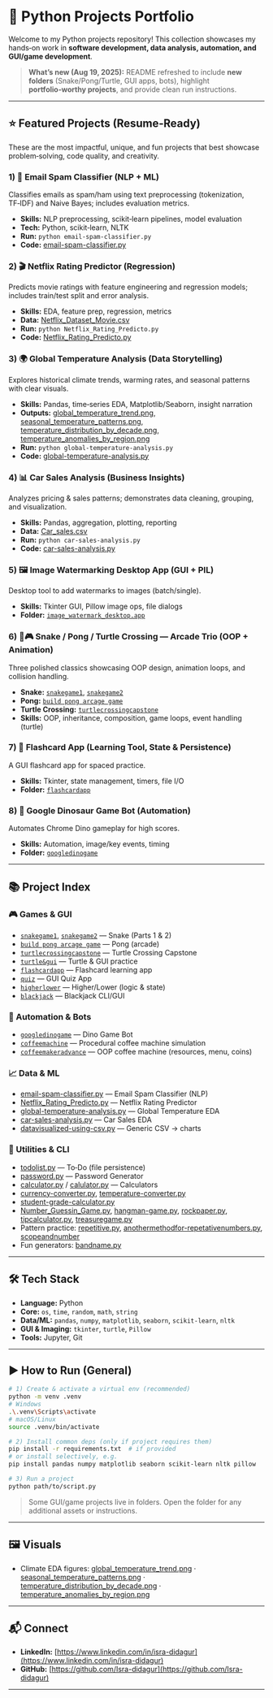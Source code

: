 # 🐍 Python Projects Portfolio

Welcome to my Python projects repository!
This collection showcases my hands‑on work in **software development, data analysis, automation, and GUI/game development**.

> **What’s new (Aug 19, 2025):** README refreshed to include **new folders** (Snake/Pong/Turtle, GUI apps, bots), highlight **portfolio‑worthy projects**, and provide clean run instructions.

---

## ⭐ Featured Projects (Resume‑Ready)

These are the most impactful, unique, and fun projects that best showcase problem‑solving, code quality, and creativity.

### 1) 📩 Email Spam Classifier (NLP + ML)

Classifies emails as spam/ham using text preprocessing (tokenization, TF‑IDF) and Naive Bayes; includes evaluation metrics.

* **Skills:** NLP preprocessing, scikit‑learn pipelines, model evaluation
* **Tech:** Python, scikit‑learn, NLTK
* **Run:** `python email-spam-classifier.py`
* **Code:** [email-spam-classifier.py](email-spam-classifier.py)

### 2) 🎬 Netflix Rating Predictor (Regression)

Predicts movie ratings with feature engineering and regression models; includes train/test split and error analysis.

* **Skills:** EDA, feature prep, regression, metrics
* **Data:** [Netflix\_Dataset\_Movie.csv](Netflix_Dataset_Movie.csv)
* **Run:** `python Netflix_Rating_Predicto.py`
* **Code:** [Netflix\_Rating\_Predicto.py](Netflix_Rating_Predicto.py)

### 3) 🌍 Global Temperature Analysis (Data Storytelling)

Explores historical climate trends, warming rates, and seasonal patterns with clear visuals.

* **Skills:** Pandas, time‑series EDA, Matplotlib/Seaborn, insight narration
* **Outputs:** [global\_temperature\_trend.png](global_temperature_trend.png), [seasonal\_temperature\_patterns.png](seasonal_temperature_patterns.png), [temperature\_distribution\_by\_decade.png](temperature_distribution_by_decade.png), [temperature\_anomalies\_by\_region.png](temperature_anomalies_by_region.png)
* **Run:** `python global-temperature-analysis.py`
* **Code:** [global-temperature-analysis.py](global-temperature-analysis.py)

### 4) 📊 Car Sales Analysis (Business Insights)

Analyzes pricing & sales patterns; demonstrates data cleaning, grouping, and visualization.

* **Skills:** Pandas, aggregation, plotting, reporting
* **Data:** [Car\_sales.csv](Car_sales.csv)
* **Run:** `python car-sales-analysis.py`
* **Code:** [car-sales-analysis.py](car-sales-analysis.py)

### 5) 🖼️ Image Watermarking Desktop App (GUI + PIL)

Desktop tool to add watermarks to images (batch/single).

* **Skills:** Tkinter GUI, Pillow image ops, file dialogs
* **Folder:** [`image_watermark_desktop.app`](image_watermark_desktop.app)

### 6) 🐍🎮 Snake / Pong / Turtle Crossing — **Arcade Trio** (OOP + Animation)

Three polished classics showcasing OOP design, animation loops, and collision handling.

* **Snake:** [`snakegame1`](snakegame1), [`snakegame2`](snakegame2)
* **Pong:** [`build pong arcage game`](build%20pong%20arcage%20game)
* **Turtle Crossing:** [`turtlecrossingcapstone`](turtlecrossingcapstone)
* **Skills:** OOP, inheritance, composition, game loops, event handling (turtle)

### 7) 🧠 Flashcard App (Learning Tool, State & Persistence)

A GUI flashcard app for spaced practice.

* **Skills:** Tkinter, state management, timers, file I/O
* **Folder:** [`flashcardapp`](flashcardapp)

### 8) 🦖 Google Dinosaur Game Bot (Automation)

Automates Chrome Dino gameplay for high scores.

* **Skills:** Automation, image/key events, timing
* **Folder:** [`googledinogame`](googledinogame)

---

## 📚 Project Index

### 🎮 Games & GUI

* [`snakegame1`](snakegame1), [`snakegame2`](snakegame2) — Snake (Parts 1 & 2)
* [`build pong arcage game`](build%20pong%20arcage%20game) — Pong (arcade)
* [`turtlecrossingcapstone`](turtlecrossingcapstone) — Turtle Crossing Capstone
* [`turtle&gui`](turtle%26gui) — Turtle & GUI practice
* [`flashcardapp`](flashcardapp) — Flashcard learning app
* [`quiz`](quiz) — GUI Quiz App
* [`higherlower`](higherlower) — Higher/Lower (logic & state)
* [`blackjack`](blackjack) — Blackjack CLI/GUI

### 🤖 Automation & Bots

* [`googledinogame`](googledinogame) — Dino Game Bot
* [`coffeemachine`](coffeemachine) — Procedural coffee machine simulation
* [`coffeemakeradvance`](coffeemakeradvance) — OOP coffee machine (resources, menu, coins)

### 📈 Data & ML

* [email-spam-classifier.py](email-spam-classifier.py) — Email Spam Classifier (NLP)
* [Netflix\_Rating\_Predicto.py](Netflix_Rating_Predicto.py) — Netflix Rating Predictor
* [global-temperature-analysis.py](global-temperature-analysis.py) — Global Temperature EDA
* [car-sales-analysis.py](car-sales-analysis.py) — Car Sales EDA
* [datavisualized-using-csv.py](datavisualized-using-csv.py) — Generic CSV → charts

### 🧰 Utilities & CLI

* [todolist.py](todolist.py) — To‑Do (file persistence)
* [password.py](password.py) — Password Generator
* [calculator.py](calculator.py) / [calulator.py](calulator.py) — Calculators
* [currency-converter.py](currency-converter.py), [temperature-converter.py](temperature-converter.py)
* [student-grade-calculator.py](student-grade-calculator.py)
* [Number\_Guessin\_Game.py](Number_Guessin_Game.py), [hangman-game.py](hangman-game.py), [rockpaper.py](rockpaper.py), [tipcalculator.py](tipcalculator.py), [treasuregame.py](treasuregame.py)
* Pattern practice: [repetitive.py](repetitive.py), [anothermethodfor-repetativenumbers.py](anothermethodfor-repetativenumbers.py), [scopeandnumber](scopeandnumber)
* Fun generators: [bandname.py](bandname.py)

---

## 🛠 Tech Stack

* **Language:** Python
* **Core:** `os`, `time`, `random`, `math`, `string`
* **Data/ML:** `pandas`, `numpy`, `matplotlib`, `seaborn`, `scikit-learn`, `nltk`
* **GUI & Imaging:** `tkinter`, `turtle`, `Pillow`
* **Tools:** Jupyter, Git

---

## ▶️ How to Run (General)

```bash
# 1) Create & activate a virtual env (recommended)
python -m venv .venv
# Windows
.\.venv\Scripts\activate
# macOS/Linux
source .venv/bin/activate

# 2) Install common deps (only if project requires them)
pip install -r requirements.txt  # if provided
# or install selectively, e.g.
pip install pandas numpy matplotlib seaborn scikit-learn nltk pillow

# 3) Run a project
python path/to/script.py
```

> Some GUI/game projects live in folders. Open the folder for any additional assets or instructions.

---

## 🖼️ Visuals

* Climate EDA figures:
  [global\_temperature\_trend.png](global_temperature_trend.png) · [seasonal\_temperature\_patterns.png](seasonal_temperature_patterns.png) · [temperature\_distribution\_by\_decade.png](temperature_distribution_by_decade.png) · [temperature\_anomalies\_by\_region.png](temperature_anomalies_by_region.png)

---

## 📬 Connect

* **LinkedIn:** [https://www.linkedin.com/in/isra-didagur](https://www.linkedin.com/in/isra-didagur)
* **GitHub:** [https://github.com/Isra-didagur](https://github.com/Isra-didagur)

---

